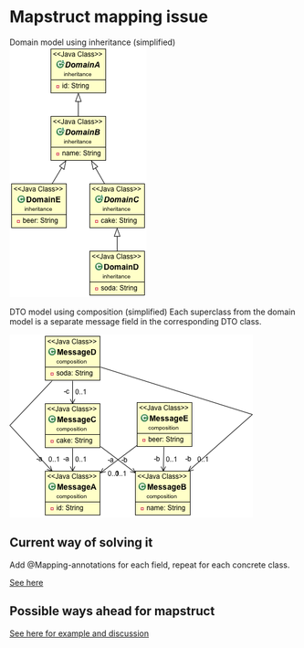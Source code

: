 # Mapstruct mapping issue

Domain model using inheritance (simplified)
![Domain model](src/main/java/inheritance.png)

DTO model using composition (simplified)
Each superclass from the domain model is a separate message field in the corresponding DTO class.

![DTO model](src/main/java/Composition.png)

## Current way of solving it

Add @Mapping-annotations for each field, repeat for each concrete class.

[See here](src/main/java/mapper/MappingAnnotationRepeatMapper.java)

## Possible ways ahead for mapstruct

[See here for example and discussion](src/main/java/mapper/CompositionAndInheritanceMapper.java)
